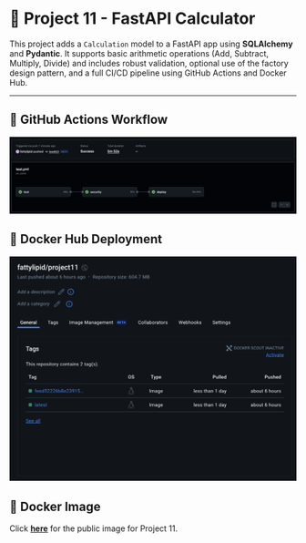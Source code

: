 # 🩷 Project 11 - FastAPI Calculator

This project adds a `Calculation` model to a FastAPI app using **SQLAlchemy** and **Pydantic**. It supports basic arithmetic operations (Add, Subtract, Multiply, Divide) and includes robust validation, optional use of the factory design pattern, and a full CI/CD pipeline using GitHub Actions and Docker Hub.

---

## 🩷 GitHub Actions Workflow

![GitHub Actions](screenshots/github_actions.png)

## 🩷 Docker Hub Deployment

![GitHub Actions](screenshots/docker_hub.png)

## 🩷 Docker Image

Click [**here**](https://hub.docker.com/r/fattylipid/project11) for the public image for Project 11.
